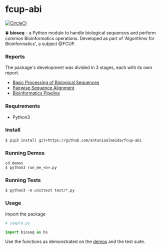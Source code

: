# fcup-abi
[![CircleCI](https://circleci.com/gh/antonioalmeida/fcup-abi.svg?style=svg)](https://circleci.com/gh/antonioalmeida/fcup-abi)

🍀 **bioseq** - a Python module to handle biological sequences and perform common Bioinformatics operations. Developed as part of 'Algorithms for Bioinformatics', a subject @FCUP.

### Reports
The package's development was divided in 3 stages, each with its own report.

- [Basic Processing of Biological Sequences](https://github.com/antonioalmeida/fcup-abi/blob/master/reports/basic-processing-of-biological-sequences.pdf)
- [Pairwise Sequence Alignment](https://github.com/antonioalmeida/fcup-abi/blob/master/reports/pairwise-sequence-alignment.pdf)
- [Bioinformatics Pipeline](https://github.com/antonioalmeida/fcup-abi/blob/master/reports/bioinformatics-pipeline.pdf)

### Requirements

- Python3

### Install
```shell
$ pip3 install git+https://github.com/antonioalmeida/fcup-abi
```

### Running Demos

```shell
cd demos
$ python3 run_me_<n>.py
```

### Running Tests

```shell
$ python3 -m unittest test/*.py
```

### Usage

Import the package
```python
# sample.py

import bioseq as bs
```

Use the functions as demonstrated on the [demos](https://github.com/antonioalmeida/fcup-abi/tree/master/demos) and the test suite.
